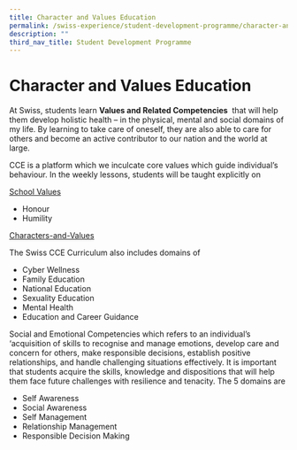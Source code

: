 ```yaml
---
title: Character and Values Education
permalink: /swiss-experience/student-development-programme/character-and-values-education/
description: ""
third_nav_title: Student Development Programme
---
```

# Character and Values Education

At Swiss, students learn&nbsp;**Values and Related Competencies**&nbsp; that will help them develop holistic health – in the physical, mental and social domains of my life. By learning to take care of oneself, they are also able to care for others and become an active contributor to our nation and the world at large.

CCE is a platform which we inculcate core values which guide individual’s behaviour. In the weekly lessons, students will be taught explicitly on

<u>School Values</u>

*   Honour
*   Humility

[Characters-and-Values](/files/Swiss%20Experience/Characters-and-Values-1-5.pdf)

The Swiss CCE Curriculum also includes domains of

*   Cyber Wellness
*   Family Education
*   National Education
*   Sexuality Education
*   Mental Health
*   Education and Career Guidance

Social and Emotional Competencies which refers to an individual’s ‘acquisition of skills to recognise and manage emotions, develop care and concern for others, make responsible decisions, establish positive relationships, and handle challenging situations effectively. It is important that students acquire the skills, knowledge and dispositions that will help them face future challenges with resilience and tenacity. The 5 domains are

*   Self Awareness
*   Social Awareness
*   Self Management
*   Relationship Management
*   Responsible Decision Making